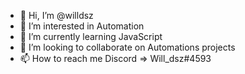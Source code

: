 - 👋 Hi, I’m @willdsz
- 👀 I’m interested in Automation
- 🌱 I’m currently learning JavaScript
- 💞️ I’m looking to collaborate on Automations projects
- 📫 How to reach me Discord => Will_dsz#4593

<!---
willdsz/willdsz is a ✨ special ✨ repository because its `README.md` (this file) appears on your GitHub profile.
You can click the Preview link to take a look at your changes.
--->
